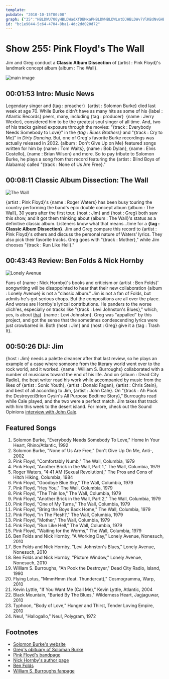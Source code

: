 ```yaml
---
template: 
pubdate: "2010-10-15T00:00"
graph: {"35":"HBLDWU700yHBLDWadXfDBMxaPHBLDWHBLDWLntDJHBLDWv7VlKBdNvGHBLDW0CAMMLntDJ0CAMM3koZSKyiQTv7VlKBdNvGKyiQTadXfDwoD5iadXfDvUrWXBKV9gadXfDIjeGzadXfDBMxaPnzZE1","DN":"","20V":"b2nNGdW0KV1pLaqdW0KVBQsAMdW0KVdW0KVwzKxgBJITuwzKxgBQsAMX6cfdBHm1GBQsAM","2C2":"BHCFvubv1AOwN8Cubv1ABHCFvOwN8CBCfgEOwN8COwN8CSPuauOwN8ClJ9VOOwN8CS3ttlBCfgEBHCFv"}
id: "bc1e9044-5c64-4704-8ba1-4dc2dd020d72"
---
```






# Show 255: Pink Floyd's The Wall

Jim and Greg conduct a **Classic Album Dissection** of {artist : Pink Floyd}'s landmark concept album {album : The Wall}.

![main image](https://static.soundopinions.org/images/2010/pinkfloyd_thewall.jpg)



## 00:01:53 Intro: Music News

Legendary singer and {tag : preacher}  {artist : Solomon Burke} died last week at age 70. While Burke didn't have as many hits as some of his {label : Atlantic Records} peers, many, including {tag : producer}  {name : Jerry Wexler}, considered him to be the greatest soul singer of all time. And, two of his tracks gained exposure through the movies: "{track : Everybody Needs Somebody to Love}" in the *{tag : Blues Brothers}* and "{track : Cry to Me}" in *Dirty Dancing*. But, one of Greg's favorite Burke recordings was actually released in 2002. {album : Don't Give Up on Me} featured songs written for him by {name : Tom Waits}, {name : Bob Dylan}, {name : Elvis Costello}, {name : Brian Wilson} and more. So to pay tribute to Solomon Burke, he plays a song from that record featuring the {artist : Blind Boys of Alabama} called "{track : None of Us Are Free}."



## 00:08:11 Classic Album Dissection: The Wall

![The Wall](https://static.soundopinions.org/assets/255/DN0.jpg)

{artist : Pink Floyd}'s {name : Roger Waters} has been busy touring the country performing the band's epic double concept album {album : The Wall}, 30 years after the first tour. {host : Jim} and {host : Greg} both saw this show, and it got them thinking about {album : The Wall}'s status as a definitive classic album. Listeners know what that means...time for a **{tag : Classic Album Dissection}**. Jim and Greg compare this record to {artist : Pink Floyd}'s others and discuss the personal nature of Waters' lyrics. They also pick their favorite tracks. Greg goes with "{track : Mother}," while Jim chooses "{track : Run Like Hell}."



## 00:43:43 Review: Ben Folds & Nick Hornby

![Lonely Avenue](https://static.soundopinions.org/assets/255/20V0.jpg)

Fans of {name : Nick Hornby}'s books and criticism or {artist : Ben Folds}' songwriting will be disappointed to hear that their new collaboration {album : Lonely Avenue} is not a "classic album." Jim is not a fan of Folds, but admits he's got serious chops. But the compositions are all over the place. And worse are Hornby's lyrical contributions. He panders to the worse clich'es, especially on tracks like "{track : Levi Johnston's Blues}," which, yes, is about [that](http://www.huffingtonpost.com/news/levi-johnston)  {name : Levi Johnston}. Greg was "appalled" by this project, and got the sense that the sometimes condescending lyrics were just crowbarred in. Both {host : Jim} and {host : Greg} give it a {tag : Trash It}.



## 00:50:26 DIJ: Jim

{host : Jim} needs a palette cleanser after that last review, so he plays an example of a case where someone from the literary world went over to the rock world, and it worked. {name : William S. Burroughs} collaborated with a number of musicians toward the end of his life. And on {album : Dead City Radio}, the beat writer read his work while accompanied by music from the likes of {artist : Sonic Youth}, {artist : Donald Fagan}, {artist : Chris Stein}, and best of all according to Jim, {artist : John Cale}. On "{track : Ah Pook the Destroyer/Brion Gysin's All Purpose Bedtime Story}," Burroughs read while Cale played, and the two were a perfect match. Jim takes that track with him this week to the desert island. For more, check out the Sound Opinions [interview with John Cale](/show/98/).



## Featured Songs

1. Solomon Burke, "Everybody Needs Somebody To Love," Home In Your Heart, Rhino/Atlantic, 1992
2. Solomon Burke, "None of Us Are Free," Don't Give Up On Me, Anti-, 2002
3. Pink Floyd, "Comfortably Numb," The Wall, Columbia, 1979
4. Pink Floyd, "Another Brick in the Wall, Part 1," The Wall, Columbia, 1979
5. Roger Waters, "4:41 AM (Sexual Revolution)," The Pros and Cons of Hitch Hiking, Columbia, 1984
6. Pink Floyd, "Goodbye Blue Sky," The Wall, Columbia, 1979
7. Pink Floyd, "Hey You," The Wall, Columbia, 1979
8. Pink Floyd, "The Thin Ice," The Wall, Columbia, 1979
9. Pink Floyd, "Another Brick in the Wall, Part 2," The Wall, Columbia, 1979
10. Pink Floyd, "One of My Turns," The Wall, Columbia, 1979
11. Pink Floyd, "Bring the Boys Back Home," The Wall, Columbia, 1979
12. Pink Floyd, "In The Flesh?," The Wall, Columbia, 1979
13. Pink Floyd, "Mother," The Wall, Columbia, 1979
14. Pink Floyd, "Run Like Hell," The Wall, Columbia, 1979
15. Pink Floyd, "Waiting for the Worms," The Wall, Columbia, 1979
16. Ben Folds and Nick Hornby, "A Working Day," Lonely Avenue, Nonesuch, 2010
17. Ben Folds and Nick Hornby, "Levi Johnston's Blues," Lonely Avenue, Nonesuch, 2010
18. Ben Folds and Nick Hornby, "Picture Window," Lonely Avenue, Nonesuch, 2010
19. William S. Burroughs, "Ah Pook the Destroyer," Dead City Radio, Island, 1990
20. Flying Lotus, "MmmHmm (feat. Thundercat)," Cosmogramma, Warp, 2010
21. Kevin Lyttle, "If You Want Me (Call Me)," Kevin Lyttle, Atlantic, 2004
22. Black Mountain, "Buried By The Blues," Wilderness Heart, Jagjaguwar, 2010
23. Typhoon, "Body of Love," Hunger and Thirst, Tender Loving Empire, 2010
24. Neu!, "Hallogallo," Neu!, Polygram, 1972



## Footnotes

- [Solomon Burke's website](http://www.thekingsolomonburke.com/)
- [Greg's obituary of Soloman Burke](http://leisureblogs.chicagotribune.com/turn_it_up/2010/10/solomon-burke-dead-at-70-the-king-of-rock-and-soul.html)
- [Pink Floyd's bandpage](http://www.pinkfloyd.com/)
- [Nick Hornby's author page](http://www.penguin.co.uk/static/cs/uk/0/minisites/nickhornby/)
- [Ben Folds](http://www.benfolds.com/)
- [William S. Burroughs fanpage](http://kirjasto.sci.fi/wbburrou.htm)